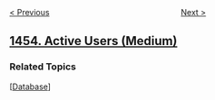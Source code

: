 <!--|This file generated by command(leetcode description); DO NOT EDIT.    |-->
<!--+----------------------------------------------------------------------+-->
<!--|@author    awesee <openset.wang@gmail.com>                           |-->
<!--|@link      https://github.com/awesee                                 |-->
<!--|@home      https://github.com/awesee/leetcode                        |-->
<!--+----------------------------------------------------------------------+-->

[< Previous](../maximum-number-of-darts-inside-of-a-circular-dartboard "Maximum Number of Darts Inside of a Circular Dartboard")
　　　　　　　　　　　　　　　　
[Next >](../check-if-a-word-occurs-as-a-prefix-of-any-word-in-a-sentence "Check If a Word Occurs As a Prefix of Any Word in a Sentence")

## [1454. Active Users (Medium)](https://leetcode.com/problems/active-users "活跃用户")



### Related Topics
  [[Database](../../tag/database/README.md)]
